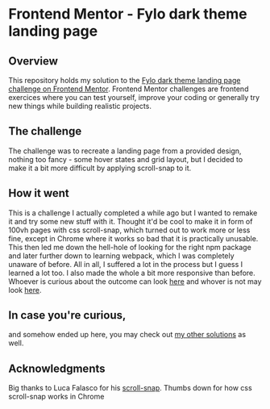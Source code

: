 # Frontend Mentor - Fylo dark theme landing page

## Overview

This repository holds my solution to the [Fylo dark theme landing page challenge on Frontend Mentor](https://www.frontendmentor.io/challenges/fylo-dark-theme-landing-page-5ca5f2d21e82137ec91a50fd). Frontend Mentor challenges are frontend exercices where you can test yourself, improve your coding or generally try new things while building realistic projects.

## The challenge

The challenge was to recreate a landing page from a provided design, nothing too fancy - some hover states and grid layout, but I decided to make it a bit more difficult by applying scroll-snap to it.

## How it went

This is a challenge I actually completed a while ago but I wanted to remake it and try some new stuff with it. Thought it'd be cool to make it in form of 100vh pages with css scroll-snap, which turned out to work more or less fine, except in Chrome where it works so bad that it is practically unusable. This then led me down the hell-hole of looking for the right npm package and later further down to learning webpack, which I was completely unaware of before. All in all, I suffered a lot in the process but I guess I learned a lot too.
I also made the whole a bit more responsive than before. Whoever is curious about the outcome can look [here](https://frontendmentor-fylo-dark-landing-page-lktp4tdpw-adammintaj.vercel.app/) and whover is not may look [here](https://en.wikipedia.org/wiki/Banana).

## In case you're curious,

and somehow ended up here, you may check out [my other solutions](https://www.frontendmentor.io/profile/AdamMintaj/) as well.

## Acknowledgments

Big thanks to Luca Falasco for his [scroll-snap](https://www.npmjs.com/package/scroll-snap).
Thumbs down for how css scroll-snap works in Chrome
